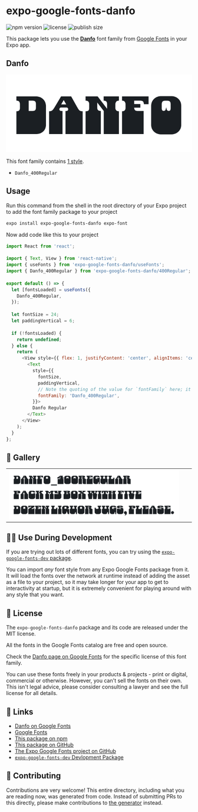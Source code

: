 # expo-google-fonts-danfo

![npm version](https://flat.badgen.net/npm/v/expo-google-fonts-danfo)
![license](https://flat.badgen.net/github/license/expo/google-fonts)
![publish size](https://flat.badgen.net/packagephobia/install/expo-google-fonts-danfo)

This package lets you use the [**Danfo**](https://fonts.google.com/specimen/Danfo) font family from [Google Fonts](https://fonts.google.com/) in your Expo app.

## Danfo

![Danfo](./font-family.png)

This font family contains [1 style](#-gallery).

- `Danfo_400Regular`

## Usage

Run this command from the shell in the root directory of your Expo project to add the font family package to your project
```sh
expo install expo-google-fonts-danfo expo-font
```

Now add code like this to your project
```js
import React from 'react';

import { Text, View } from 'react-native';
import { useFonts } from 'expo-google-fonts-danfo/useFonts';
import { Danfo_400Regular } from 'expo-google-fonts-danfo/400Regular';

export default () => {
  let [fontsLoaded] = useFonts({
    Danfo_400Regular,
  });

  let fontSize = 24;
  let paddingVertical = 6;

  if (!fontsLoaded) {
    return undefined;
  } else {
    return (
      <View style={{ flex: 1, justifyContent: 'center', alignItems: 'center' }}>
        <Text
          style={{
            fontSize,
            paddingVertical,
            // Note the quoting of the value for `fontFamily` here; it expects a string!
            fontFamily: 'Danfo_400Regular',
          }}>
          Danfo Regular
        </Text>
      </View>
    );
  }
};

```

## 🔡 Gallery


||||
|-|-|-|
|![Danfo_400Regular](.//400Regular/Danfo_400Regular.ttf.png)||||


## 👩‍💻 Use During Development

If you are trying out lots of different fonts, you can try using the [`expo-google-fonts-dev` package](https://github.com/freeboub/google-fonts/tree/master/font-packages/dev#readme).

You can import *any* font style from any Expo Google Fonts package from it. It will load the fonts
over the network at runtime instead of adding the asset as a file to your project, so it may take longer
for your app to get to interactivity at startup, but it is extremely convenient
for playing around with any style that you want.

## 📖 License

The `expo-google-fonts-danfo` package and its code are released under the MIT license.

All the fonts in the Google Fonts catalog are free and open source.

Check the [Danfo page on Google Fonts](https://fonts.google.com/specimen/Danfo) for the specific license of this font family.

You can use these fonts freely in your products & projects - print or digital, commercial or otherwise. However, you can't sell the fonts on their own. This isn't legal advice, please consider consulting a lawyer and see the full license for all details.

## 🔗 Links

- [Danfo on Google Fonts](https://fonts.google.com/specimen/Danfo)
- [Google Fonts](https://fonts.google.com/)
- [This package on npm](https://www.npmjs.com/package/expo-google-fonts-danfo)
- [This package on GitHub](https://github.com/freeboub/google-fonts/tree/master/font-packages/danfo)
- [The Expo Google Fonts project on GitHub](https://github.com/freeboub/google-fonts)
- [`expo-google-fonts-dev` Devlopment Package](https://github.com/freeboub/google-fonts/tree/master/font-packages/dev)

## 🤝 Contributing

Contributions are very welcome! This entire directory, including what you are reading now, was generated from code. Instead of submitting PRs to this directly, please make contributions to [the generator](https://github.com/freeboub/google-fonts/tree/master/packages/generator) instead.
